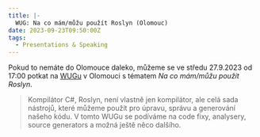 ```yaml
---
title: |-
  WUG: Na co mám/můžu použít Roslyn (Olomouc)
date: 2023-09-23T09:50:00Z
tags:
  - Presentations & Speaking
---
```

Pokud to nemáte do Olomouce daleko, můžeme se ve středu 27.9.2023 od 17:00 potkat na [WUGu][1] v Olomouci s tématem _Na co mám/můžu použít Roslyn_. 

<!-- excerpt -->

> Kompilátor C#, Roslyn, není vlastně jen kompilátor, ale celá sada nástrojů, které můžeme použít pro úpravu, správu a generování našeho kódu. V tomto WUGu se podíváme na code fixy, analysery, source generators a možná ještě něco dalšího. 

[1]: https://www.wug.cz/olomouc/akce/1557-Na-co-mam-muzu-pouzit-Roslyn